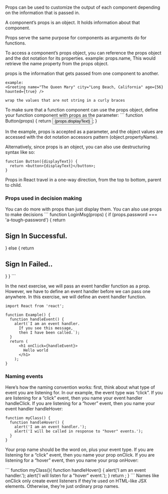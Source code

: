 Props can be used to customize the output of each component depending on the information that is passed in.

<p>A component’s props is an object. It holds information about that component.</p>
<p>Props serve the same purpose for components as arguments do for functions.</p>
<p>To access a component’s props object, you can reference the props object and the dot notation for its properties. 
example: props.name, This would retrieve the name property from the props object.
</p>
<p>props is the information that gets passed from one component to another.</P>

```
example:
<Greeting name="The Queen Mary" city="Long Beach, California" age={56} haunted={true} />

wrap the values that are not string in a curly braces
```

<p>To make sure that a function component can use the props object, define your function component with props as the parameter:
```
function Button(props) {
  return <button>{props.displayText}</button>;
}
</p>
<p>In the example, props is accepted as a parameter, and the object values are accessed with the dot notation accessors pattern (object.propertyName).</p>

<p>Alternatively, since props is an object, you can also use destructuring syntax like so:

```
function Button({displayText}) {
  return <button>{displayText}</button>;
}

```

</p>

<p>Props in React travel in a one-way direction, from the top to bottom, parent to child.</p>

<h3>Props used in decision making</h3>
<p>You can do more with props than just display them. You can also use props to make decisions
```
function LoginMsg(props) {
  if (props.password === 'a-tough-password') {
    return <h2>Sign In Successful.</h2>
  } else {
    return <h2>Sign In Failed..</h2>
  }
}
```
</p>

<p>
In the next exercise, we will pass an event handler function as a prop. However, we have to define an event handler before we can pass one anywhere. In this exercise, we will define an event handler function.

```
import React from 'react';

function Example() {
  function handleEvent() {
    alert(`I am an event handler.
      If you see this message,
      then I have been called.`);
  }
  return (
      <h1 onClick={handleEvent}>
        Hello world
      </h1>
    );
}
```

</p>

<h3>Naming events </h3>
<p>
Here’s how the naming convention works: first, think about what type of event you are listening for. In our example, the event type was “click”. If you are listening for a “click” event, then you name your event handler handleClick. If you are listening for a “hover” event, then you name your event handler handleHover:

```
function myClass() {
  function handleHover() {
    alert('I am an event handler.');
    alert('I will be called in response to "hover" events.');
  }
}
```

<p>Your prop name should be the word on, plus your event type. If you are listening for a “click” event, then you name your prop onClick. If you are listening for a “hover” event, then you name your prop onHover:</p>
```
function myClass(){
  function handleHover() {
    alert('I am an event handler.');
    alert('I will listen for a "hover" event.');
  }
   return <Child onHover={handleHover} />;
}
```
Names like onClick only create event listeners if they’re used on HTML-like JSX elements. Otherwise, they’re just ordinary prop names.
</p>
